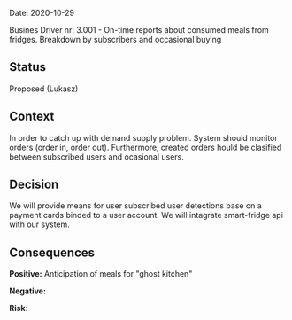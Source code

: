 Date: 2020-10-29 

Busines Driver nr: 3.001 - On-time reports about consumed meals from fridges. Breakdown by subscribers and occasional buying

## Status

Proposed (Lukasz)

## Context

In order to catch up with demand supply problem. System should monitor orders (order in, order out). 
Furthermore, created orders hould be clasified between subscribed users and ocasional users.

## Decision

We will provide means for user subscribed user detections base on a payment cards binded to a user account.
We will intagrate smart-fridge api with our system.

## Consequences

**Positive:** Anticipation of meals for "ghost kitchen"

**Negative:** 

**Risk**: 
